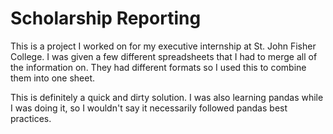 # Scholarship Reporting

This is a project I worked on for my executive internship at St. John Fisher College. 
I was given a few different spreadsheets that I had to merge all of the information on. 
They had different formats so I used this to combine them into one sheet. 

This is definitely a quick and dirty solution.
I was also learning pandas while I was doing it, so I wouldn't say it necessarily followed pandas best practices. 

